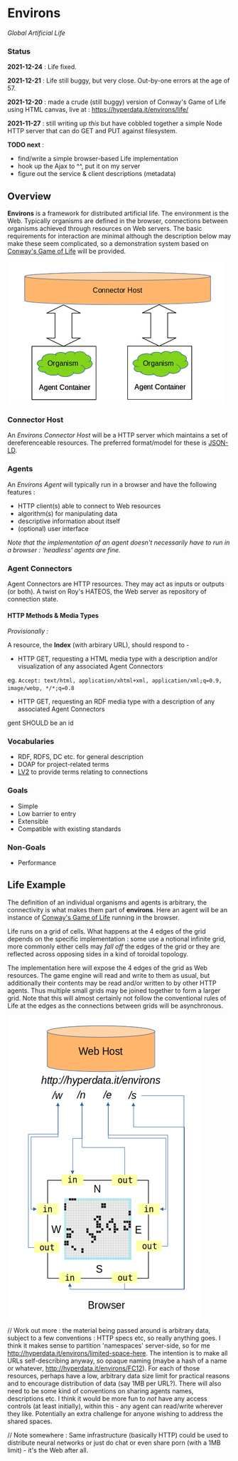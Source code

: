 # Environs

_Global Artificial Life_

### Status

**2021-12-24** : Life fixed.

**2021-12-21** : Life still buggy, but very close. Out-by-one errors at the age of 57.

**2021-12-20** : made a crude (still buggy) version of Conway's Game of Life using HTML canvas, live at : https://hyperdata.it/environs/life/

**2021-11-27** : still writing up _this_ but have cobbled together a simple Node HTTP server that can do GET and PUT against filesystem.

**TODO next** :

- find/write a simple browser-based Life implementation
- hook up the Ajax to ^^, put it on my server
- figure out the service & client descriptions (metadata)

## Overview

**Environs** is a framework for distributed artificial life. The environment is the Web. Typically organisms are defined in the browser, connections between organisms achieved through resources on Web servers. The basic requirements for interaction are minimal although the description below may make these seem complicated, so a demonstration system based on [Conway's Game of Life](https://en.wikipedia.org/wiki/Conway%27s_Game_of_Life) will be provided.

![System Outline](https://github.com/danja/environs/raw/main/docs/media/abstract-block.png)

### Connector Host

An _Environs Connector Host_ will be a HTTP server which maintains a set of dereferenceable resources. The preferred format/model for these is [JSON-LD](https://en.wikipedia.org/wiki/JSON-LD).

### Agents

An _Environs Agent_ will typically run in a browser and have the following features :

- HTTP client(s) able to connect to Web resources
- algorithm(s) for manipulating data
- descriptive information about itself
- (optional) user interface

_Note that the implementation of an agent doesn't necessarily have to run in a browser : 'headless' agents are fine._

### Agent Connectors

Agent Connectors are HTTP resources. They may act as inputs or outputs (or both). A twist on Roy's HATEOS, the Web server as repository of connection state.

#### HTTP Methods & Media Types

_Provisionally :_

A resource, the **Index** (with arbirary URL), should respond to -

- HTTP GET, requesting a HTML media type with a description and/or visualization of any associated Agent Connectors

eg. `Accept: text/html, application/xhtml+xml, application/xml;q=0.9, image/webp, */*;q=0.8`

- HTTP GET, requesting an RDF media type with a description of any associated Agent Connectors

gent SHOULD be an id

### Vocabularies

- RDF, RDFS, DC etc. for general description
- DOAP for project-related terms
- [LV2](http://lv2plug.in/ns/lv2core) to provide terms relating to connections

### Goals

- Simple
- Low barrier to entry
- Extensible
- Compatible with existing standards

### Non-Goals

- Performance

## Life Example

The definition of an individual organisms and agents is arbitrary, the connectivity is what makes them part of **environs**. Here an agent will be an instance of [Conway's Game of Life](https://en.wikipedia.org/wiki/Conway%27s_Game_of_Life) running in the browser.

Life runs on a grid of cells. What happens at the 4 edges of the grid depends on the specific implementation : some use a notional infinite grid, more commonly either cells may _fall off_ the edges of the grid or they are reflected across opposing sides in a kind of toroidal topology.

The implementation here will expose the 4 edges of the grid as Web resources. The game engine will read and write to them as usual, but additionally their contents may be read and/or written to by other HTTP agents. Thus multiple small grids may be joined together to form a larger grid. Note that this will almost certainly not follow the conventional rules of Life at the edges as the connections between grids will be asynchronous.

![Life Agent](https://github.com/danja/environs/raw/main/docs/media/life-block.png)

// Work out more : the material being passed around is arbitrary data, subject to a few conventions : HTTP specs etc, so really anything goes. I think it makes sense to partition 'namespaces' server-side, so for me http://hyperdata.it/environs/limited-space-here. The intention is to make all URLs self-describing anyway, so opaque naming (maybe a hash of a name or whatever, http://hyperdata.it/environs/FC12). For each of those resources, perhaps have a low, arbitrary data size limit for practical reasons and to encourage distribution of data (say 1MB per URL?).
There will also need to be some kind of conventions on sharing agents names, descriptions etc. I think it would be more fun to _not_ have any access controls (at least initially), within this - any agent can read/write wherever they like. Potentially an extra challenge for anyone wishing to address the shared spaces.

// Note somewhere : Same infrastructure (basically HTTP) could be used to distribute neural networks or just do chat or even share porn (with a 1MB limit) - it's the Web after all.
